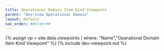 ```yaml
---
title: Operational Domain Item Kind Viewpoint
parent: "Dev-View Operational Domain"
layout: default
nav_order: ##Order##
---
```

{% assign vp = site.data.viewpoints | where: "Name","Operational Domain Item Kind Viewpoint" %}
{% include dev-viewpoint.md %}